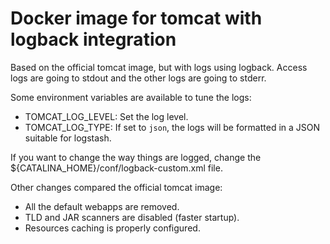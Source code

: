 # Docker image for tomcat with logback integration

Based on the official tomcat image, but with logs using logback.
Access logs are going to stdout and the other logs are going to stderr.

Some environment variables are available to tune the logs:

* TOMCAT_LOG_LEVEL: Set the log level.
* TOMCAT_LOG_TYPE: If set to `json`, the logs will be formatted in a JSON suitable for logstash.

If you want to change the way things are logged, change the ${CATALINA_HOME}/conf/logback-custom.xml file.

Other changes compared the official tomcat image:

* All the default webapps are removed.
* TLD and JAR scanners are disabled (faster startup).
* Resources caching is properly configured.
